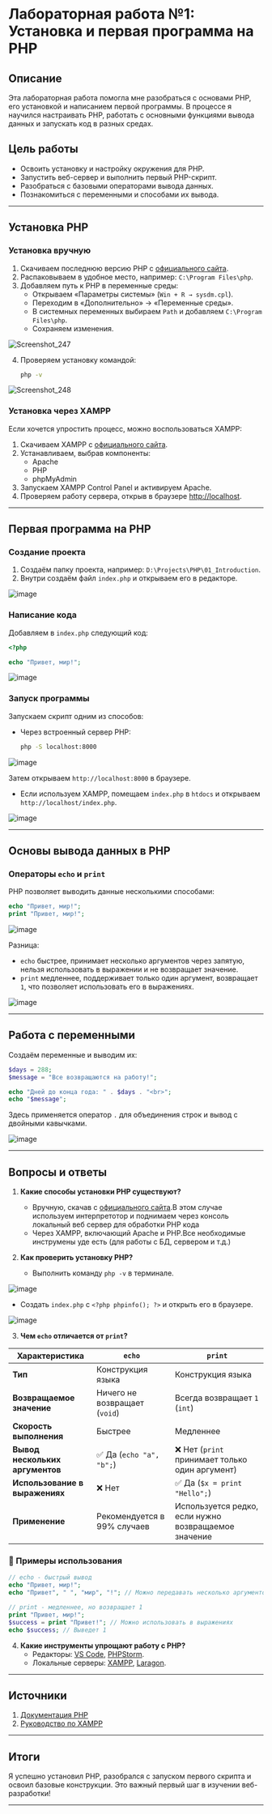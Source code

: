 # Лабораторная работа №1: Установка и первая программа на PHP

## Описание
Эта лабораторная работа помогла мне разобраться с основами PHP, его установкой и написанием первой программы. В процессе я научился настраивать PHP, работать с основными функциями вывода данных и запускать код в разных средах.

## Цель работы
- Освоить установку и настройку окружения для PHP.
- Запустить веб-сервер и выполнить первый PHP-скрипт.
- Разобраться с базовыми операторами вывода данных.
- Познакомиться с переменными и способами их вывода.

---
## Установка PHP

### Установка вручную
1. Скачиваем последнюю версию PHP с [официального сайта](https://www.php.net/downloads).
2. Распаковываем в удобное место, например: `C:\Program Files\php`.
3. Добавляем путь к PHP в переменные среды:
   - Открываем «Параметры системы» (`Win + R → sysdm.cpl`).
   - Переходим в «Дополнительно» → «Переменные среды».
   - В системных переменных выбираем `Path` и добавляем `C:\Program Files\php`.
   - Сохраняем изменения.

![Screenshot_247](https://github.com/user-attachments/assets/956a2116-caeb-4d07-8b89-3fdd9633ce1b)


4. Проверяем установку командой:
   ```sh
   php -v
   ```

![Screenshot_248](https://github.com/user-attachments/assets/0ed565ba-1f11-4261-9b4d-d6af2215a595)


### Установка через XAMPP
Если хочется упростить процесс, можно воспользоваться XAMPP:
1. Скачиваем XAMPP с [официального сайта](https://www.apachefriends.org).
2. Устанавливаем, выбрав компоненты:
   - Apache
   - PHP
   - phpMyAdmin
3. Запускаем XAMPP Control Panel и активируем Apache.
4. Проверяем работу сервера, открыв в браузере [http://localhost](http://localhost).

---
## Первая программа на PHP

### Создание проекта
1. Создаём папку проекта, например: `D:\Projects\PHP\01_Introduction`.
2. Внутри создаём файл `index.php` и открываем его в редакторе.

![image](https://github.com/user-attachments/assets/7db428e1-7b6f-4f4c-bd1a-42ac5039ce6e)

### Написание кода
Добавляем в `index.php` следующий код:
```php
<?php

echo "Привет, мир!";
```

![image](https://github.com/user-attachments/assets/c04ae8bd-8c22-4868-9857-f3c40a614373)

### Запуск программы
Запускаем скрипт одним из способов:
- Через встроенный сервер PHP:
  ```sh
  php -S localhost:8000
  ```

![image](https://github.com/user-attachments/assets/0dc14812-7b38-4e77-ab1a-3b4d1a388ba0)

  Затем открываем `http://localhost:8000` в браузере.
- Если используем XAMPP, помещаем `index.php` в `htdocs` и открываем `http://localhost/index.php`.

![image](https://github.com/user-attachments/assets/60cfe44b-f0b1-4761-a14a-fada52b4f845)


---
## Основы вывода данных в PHP

### Операторы `echo` и `print`
PHP позволяет выводить данные несколькими способами:
```php
echo "Привет, мир!";
print "Привет, мир!";
```

![image](https://github.com/user-attachments/assets/166ae404-218e-4be3-927b-eef9bf7e86c9)

Разница:
- `echo` быстрее, принимает несколько аргументов через запятую, нельзя использовать в выражении и не возвращает значение.
- `print` медленнее, поддерживает только один аргумент, возвращает `1`, что позволяет использовать его в выражениях.

![image](https://github.com/user-attachments/assets/6a3a9369-737e-4a26-a1fb-f7747561f0a6)

---
## Работа с переменными
Создаём переменные и выводим их:
```php
$days = 288;
$message = "Все возвращаются на работу!";

echo "Дней до конца года: " . $days . "<br>";
echo "$message";
```
Здесь применяется оператор `.` для объединения строк и вывод с двойными кавычками.

![image](https://github.com/user-attachments/assets/e5ffbf25-a678-4f55-90cf-4a65586a5d07)

---
## Вопросы и ответы

1. **Какие способы установки PHP существуют?**  
   - Вручную, скачав с [официального сайта](https://www.php.net/downloads).В этом случае используем интерпретотор и поднимаем через консоль локальный веб сервер для обработки PHP кода
   - Через XAMPP, включающий Apache и PHP.Все необходимые инструмены уде есть (для работы с БД, сервером и т.д.)

2. **Как проверить установку PHP?**  
   - Выполнить команду `php -v` в терминале.

![image](https://github.com/user-attachments/assets/a3d09a6d-48cc-4ecd-ad29-9b0c8688decc)

   - Создать `index.php` с `<?php phpinfo(); ?>` и открыть его в браузере.

![image](https://github.com/user-attachments/assets/38e949d9-ef2b-4c4d-a914-b6c124a7d68c)

3. **Чем `echo` отличается от `print`?**  
  
| Характеристика               | `echo`                         | `print`                        |
|-----------------------------|--------------------------------|--------------------------------|
| **Тип**                     | Конструкция языка             | Конструкция языка             |
| **Возвращаемое значение**    | Ничего не возвращает (`void`) | Всегда возвращает `1` (`int`) |
| **Скорость выполнения**      | Быстрее                       | Медленнее                      |
| **Вывод нескольких аргументов** | ✅ Да (`echo "a", "b";`) | ❌ Нет (`print` принимает только один аргумент) |
| **Использование в выражениях** | ❌ Нет                        | ✅ Да (`$x = print "Hello";`) |
| **Применение**               | Рекомендуется в 99% случаев   | Используется редко, если нужно возвращаемое значение |

### 🔹 Примеры использования

```php
// echo - быстрый вывод
echo "Привет, мир!";
echo "Привет", " ", "мир", "!"; // Можно передавать несколько аргументов

// print - медленнее, но возвращает 1
print "Привет, мир!";
$success = print "Привет!"; // Можно использовать в выражениях
echo $success; // Выведет 1
```

4. **Какие инструменты упрощают работу с PHP?**  
   - Редакторы: [VS Code](https://code.visualstudio.com/), [PHPStorm](https://www.jetbrains.com/phpstorm/).
   - Локальные серверы: [XAMPP](https://www.apachefriends.org/), [Laragon](https://laragon.org/).

---

## Источники
1. [Документация PHP](https://www.php.net/docs.php)
2. [Руководство по XAMPP](https://www.apachefriends.org/docs.html)

---

## Итоги
Я успешно установил PHP, разобрался с запуском первого скрипта и освоил базовые конструкции. Это важный первый шаг в изучении веб-разработки!

---
